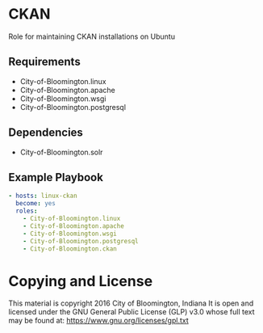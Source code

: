 # CKAN
Role for maintaining CKAN installations on Ubuntu

## Requirements
- City-of-Bloomington.linux
- City-of-Bloomington.apache
- City-of-Bloomington.wsgi
- City-of-Bloomington.postgresql

## Dependencies
- City-of-Bloomington.solr

## Example Playbook
```yml
- hosts: linux-ckan
  become: yes
  roles:
    - City-of-Bloomington.linux
    - City-of-Bloomington.apache
    - City-of-Bloomington.wsgi
    - City-of-Bloomington.postgresql
    - City-of-Bloomington.ckan
```

# Copying and License
This material is copyright 2016 City of Bloomington, Indiana
It is open and licensed under the GNU General Public License (GLP) v3.0 whose full text may be found at:
https://www.gnu.org/licenses/gpl.txt
